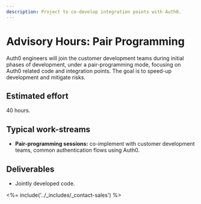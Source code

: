 ```yaml
---
description: Project to co-develop integration points with Auth0.
---
```


# Advisory Hours: Pair Programming

Auth0 engineers will join the customer development teams during initial phases of development, under a pair-programming mode, focusing on Auth0 related code and integration points. The goal is to speed-up development and mitigate risks.

## Estimated effort

40 hours.

## Typical work-streams

* **Pair-programming sessions:** co-implement with customer development teams, common authentication flows using Auth0.


## Deliverables

* Jointly developed code.

<%= include('../_includes/_contact-sales') %>

